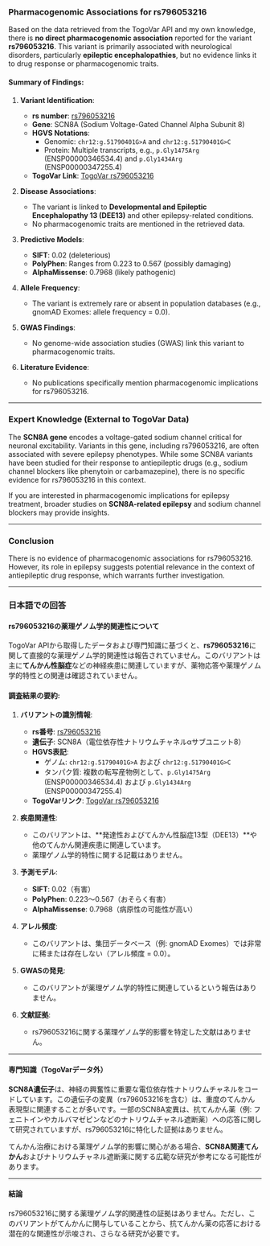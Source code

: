 ### Pharmacogenomic Associations for rs796053216

Based on the data retrieved from the TogoVar API and my own knowledge, there is **no direct pharmacogenomic association** reported for the variant **rs796053216**. This variant is primarily associated with neurological disorders, particularly **epileptic encephalopathies**, but no evidence links it to drug response or pharmacogenomic traits.

#### Summary of Findings:
1. **Variant Identification**:
   - **rs number**: [rs796053216](https://identifiers.org/dbsnp/rs796053216)
   - **Gene**: SCN8A (Sodium Voltage-Gated Channel Alpha Subunit 8)
   - **HGVS Notations**:
     - Genomic: `chr12:g.51790401G>A` and `chr12:g.51790401G>C`
     - Protein: Multiple transcripts, e.g., `p.Gly1475Arg` (ENSP00000346534.4) and `p.Gly1434Arg` (ENSP00000347255.4)
   - **TogoVar Link**: [TogoVar rs796053216](https://togovar.org/variant/12-51790401-G-A)

2. **Disease Associations**:
   - The variant is linked to **Developmental and Epileptic Encephalopathy 13 (DEE13)** and other epilepsy-related conditions.
   - No pharmacogenomic traits are mentioned in the retrieved data.

3. **Predictive Models**:
   - **SIFT**: 0.02 (deleterious)
   - **PolyPhen**: Ranges from 0.223 to 0.567 (possibly damaging)
   - **AlphaMissense**: 0.7968 (likely pathogenic)

4. **Allele Frequency**:
   - The variant is extremely rare or absent in population databases (e.g., gnomAD Exomes: allele frequency = 0.0).

5. **GWAS Findings**:
   - No genome-wide association studies (GWAS) link this variant to pharmacogenomic traits.

6. **Literature Evidence**:
   - No publications specifically mention pharmacogenomic implications for rs796053216.

---

### Expert Knowledge (External to TogoVar Data)
The **SCN8A gene** encodes a voltage-gated sodium channel critical for neuronal excitability. Variants in this gene, including rs796053216, are often associated with severe epilepsy phenotypes. While some SCN8A variants have been studied for their response to antiepileptic drugs (e.g., sodium channel blockers like phenytoin or carbamazepine), there is no specific evidence for rs796053216 in this context.

If you are interested in pharmacogenomic implications for epilepsy treatment, broader studies on **SCN8A-related epilepsy** and sodium channel blockers may provide insights.

---

### Conclusion
There is no evidence of pharmacogenomic associations for rs796053216. However, its role in epilepsy suggests potential relevance in the context of antiepileptic drug response, which warrants further investigation.

---

### 日本語での回答

#### rs796053216の薬理ゲノム学的関連性について

TogoVar APIから取得したデータおよび専門知識に基づくと、**rs796053216**に関して直接的な薬理ゲノム学的関連性は報告されていません。このバリアントは主に**てんかん性脳症**などの神経疾患に関連していますが、薬物応答や薬理ゲノム学的特性との関連は確認されていません。

#### 調査結果の要約:
1. **バリアントの識別情報**:
   - **rs番号**: [rs796053216](https://identifiers.org/dbsnp/rs796053216)
   - **遺伝子**: SCN8A（電位依存性ナトリウムチャネルαサブユニット8）
   - **HGVS表記**:
     - ゲノム: `chr12:g.51790401G>A` および `chr12:g.51790401G>C`
     - タンパク質: 複数の転写産物例として、`p.Gly1475Arg` (ENSP00000346534.4) および `p.Gly1434Arg` (ENSP00000347255.4)
   - **TogoVarリンク**: [TogoVar rs796053216](https://togovar.org/variant/12-51790401-G-A)

2. **疾患関連性**:
   - このバリアントは、**発達性およびてんかん性脳症13型（DEE13）**や他のてんかん関連疾患に関連しています。
   - 薬理ゲノム学的特性に関する記載はありません。

3. **予測モデル**:
   - **SIFT**: 0.02（有害）
   - **PolyPhen**: 0.223～0.567（おそらく有害）
   - **AlphaMissense**: 0.7968（病原性の可能性が高い）

4. **アレル頻度**:
   - このバリアントは、集団データベース（例: gnomAD Exomes）では非常に稀または存在しない（アレル頻度 = 0.0）。

5. **GWASの発見**:
   - このバリアントが薬理ゲノム学的特性に関連しているという報告はありません。

6. **文献証拠**:
   - rs796053216に関する薬理ゲノム学的影響を特定した文献はありません。

---

#### 専門知識（TogoVarデータ外）
**SCN8A遺伝子**は、神経の興奮性に重要な電位依存性ナトリウムチャネルをコードしています。この遺伝子の変異（rs796053216を含む）は、重度のてんかん表現型に関連することが多いです。一部のSCN8A変異は、抗てんかん薬（例: フェニトインやカルバマゼピンなどのナトリウムチャネル遮断薬）への応答に関して研究されていますが、rs796053216に特化した証拠はありません。

てんかん治療における薬理ゲノム学的影響に関心がある場合、**SCN8A関連てんかん**およびナトリウムチャネル遮断薬に関する広範な研究が参考になる可能性があります。

---

#### 結論
rs796053216に関する薬理ゲノム学的関連性の証拠はありません。ただし、このバリアントがてんかんに関与していることから、抗てんかん薬の応答における潜在的な関連性が示唆され、さらなる研究が必要です。